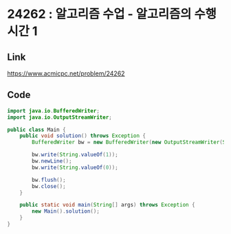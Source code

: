 # 24262 : 알고리즘 수업 - 알고리즘의 수행 시간 1



## Link

https://www.acmicpc.net/problem/24262



## Code

```java
import java.io.BufferedWriter;
import java.io.OutputStreamWriter;

public class Main {
    public void solution() throws Exception {
        BufferedWriter bw = new BufferedWriter(new OutputStreamWriter(System.out));

        bw.write(String.valueOf(1));
        bw.newLine();
        bw.write(String.valueOf(0));

        bw.flush();
        bw.close();
    }

    public static void main(String[] args) throws Exception {
        new Main().solution();
    }
}
```